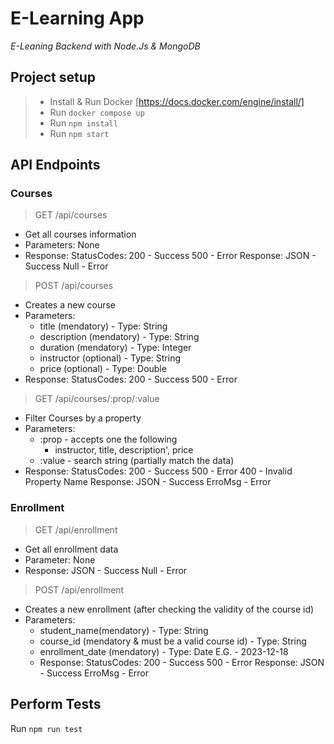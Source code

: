 # E-Learning App
_E-Leaning Backend with Node.Js & MongoDB_

## Project setup 
> - Install & Run Docker [https://docs.docker.com/engine/install/]
> - Run `docker compose up`
> - Run `npm install`
> - Run `npm start`

## API Endpoints

### Courses
> GET /api/courses
  - Get all courses information
  - Parameters: None
  - Response: 
      StatusCodes: 200 - Success
                   500 - Error
      Response: JSON - Success
                Null - Error

> POST /api/courses
  - Creates a new course
  - Parameters:  
    - title (mendatory) - Type: String
    - description (mendatory) - Type: String
    - duration (mendatory) - Type: Integer
    - instructor (optional) - Type: String
    - price (optional) - Type: Double
   - Response: 
      StatusCodes: 200 - Success
                   500 - Error

> GET /api/courses/:prop/:value
  - Filter Courses by a property
  - Parameters: 
    - :prop - accepts one the following 
        - instructor, title, description', price
    - :value - search string (partially match the data)
  - Response: 
        StatusCodes: 200 - Success
                     500 - Error
                     400 - Invalid Property Name
        Response: JSON - Success
                  ErroMsg - Error
### Enrollment     
> GET /api/enrollment
  - Get all enrollment data
  - Parameter: None
  - Response: JSON - Success
                Null - Error
                
> POST /api/enrollment
  - Creates a new enrollment (after checking the validity of the course id)
  - Parameters:  
    - student_name(mendatory) - Type: String
    - course_id (mendatory & must be a valid course id) - Type: String
    - enrollment_date (mendatory) - Type: Date E.G. - 2023-12-18
    - Response: 
            StatusCodes: 200 - Success
                        500 - Error
            Response: JSON - Success
                      ErroMsg - Error
## Perform Tests
Run `npm run test`